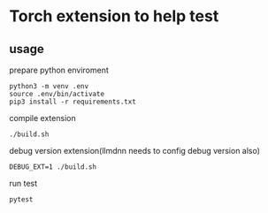 # Torch extension to help test

## usage
prepare python enviroment
```
python3 -m venv .env
source .env/bin/activate
pip3 install -r requirements.txt
```

compile extension
```
./build.sh
```
debug version extension(llmdnn needs to config debug version also)
```
DEBUG_EXT=1 ./build.sh
```

run test
```
pytest
```